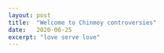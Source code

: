 ```yaml
---
layout: post
title:  "Welcome to Chinmoy controversies"
date:   2020-06-25
excerpt: "love serve love"
---
```


